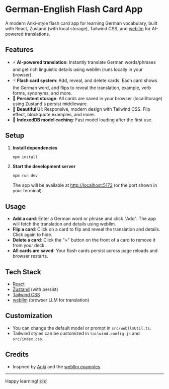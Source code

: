 # German-English Flash Card App

A modern Anki-style flash card app for learning German vocabulary, built with React, Zustand (with local storage), Tailwind CSS, and [webllm](https://github.com/mlc-ai/web-llm) for AI-powered translations.

## Features

- ⚡ **AI-powered translation**: Instantly translate German words/phrases and get rich linguistic details using webllm (runs locally in your browser).
- 🃏 **Flash card system**: Add, reveal, and delete cards. Each card shows the German word, and flips to reveal the translation, example, verb forms, synonyms, and more.
- 💾 **Persistent storage**: All cards are saved in your browser (localStorage) using Zustand's persist middleware.
- 🎨 **Beautiful UI**: Responsive, modern design with Tailwind CSS. Flip effect, blockquote examples, and more.
- 🚀 **IndexedDB model caching**: Fast model loading after the first use.

## Setup

1. **Install dependencies**

   ```sh
   npm install
   ```

2. **Start the development server**
   ```sh
   npm run dev
   ```
   The app will be available at [http://localhost:5173](http://localhost:5173) (or the port shown in your terminal).

## Usage

- **Add a card**: Enter a German word or phrase and click "Add". The app will fetch the translation and details using webllm.
- **Flip a card**: Click on a card to flip and reveal the translation and details. Click again to hide.
- **Delete a card**: Click the "×" button on the front of a card to remove it from your deck.
- **All cards are saved**: Your flash cards persist across page reloads and browser restarts.

## Tech Stack

- [React](https://react.dev/)
- [Zustand](https://github.com/pmndrs/zustand) (with persist)
- [Tailwind CSS](https://tailwindcss.com/)
- [webllm](https://github.com/mlc-ai/web-llm) (browser LLM for translation)

## Customization

- You can change the default model or prompt in `src/webllmUtil.ts`.
- Tailwind styles can be customized in `tailwind.config.js` and `src/index.css`.

## Credits

- Inspired by [Anki](https://apps.ankiweb.net/) and the [webllm examples](https://github.com/mlc-ai/web-llm/blob/main/examples/).

---

Happy learning! 🇩🇪
